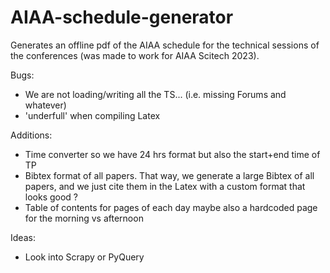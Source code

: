 # AIAA-schedule-generator
Generates an offline pdf of the AIAA schedule for the technical sessions of the conferences (was made to work for AIAA Scitech 2023).

Bugs:
- We are not loading/writing all the TS... (i.e. missing Forums and whatever)
- 'underfull' when compiling Latex

Additions:
- Time converter so we have 24 hrs format but also the start+end time of TP
- Bibtex format of all papers. That way, we generate a large Bibtex of all papers, 
  and we just cite them in the Latex with a custom format that looks good ?
- Table of contents for pages of each day maybe also a hardcoded page for the morning vs afternoon

Ideas:
- Look into Scrapy or PyQuery

